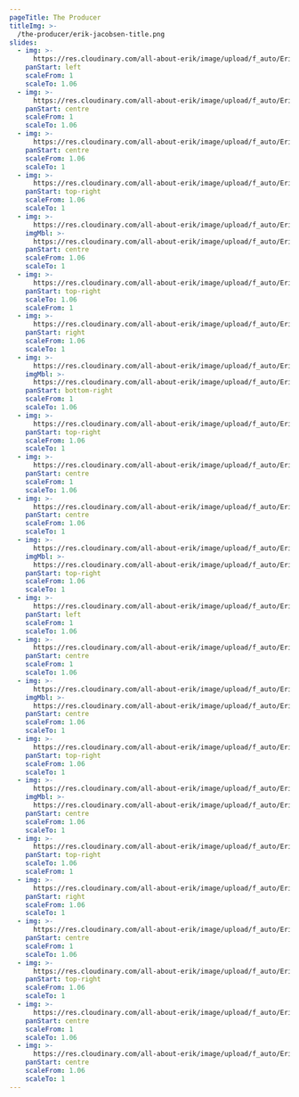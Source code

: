 ```yaml
---
pageTitle: The Producer
titleImg: >-
  /the-producer/erik-jacobsen-title.png
slides:
  - img: >-
      https://res.cloudinary.com/all-about-erik/image/upload/f_auto/Eriks%20Travels/The%20Producer/slideshow/producer-slide_01.jpg
    panStart: left
    scaleFrom: 1
    scaleTo: 1.06
  - img: >-
      https://res.cloudinary.com/all-about-erik/image/upload/f_auto/Eriks%20Travels/The%20Producer/slideshow/producer-slide_02.jpg
    panStart: centre
    scaleFrom: 1
    scaleTo: 1.06
  - img: >-
      https://res.cloudinary.com/all-about-erik/image/upload/f_auto/Eriks%20Travels/The%20Producer/slideshow/producer-slide_03.jpg
    panStart: centre
    scaleFrom: 1.06
    scaleTo: 1
  - img: >-
      https://res.cloudinary.com/all-about-erik/image/upload/f_auto/Eriks%20Travels/The%20Producer/slideshow/producer-slide_04.jpg
    panStart: top-right
    scaleFrom: 1.06
    scaleTo: 1
  - img: >-
      https://res.cloudinary.com/all-about-erik/image/upload/f_auto/Eriks%20Travels/The%20Producer/slideshow/producer-slide_05.jpg
    imgMbl: >-
      https://res.cloudinary.com/all-about-erik/image/upload/f_auto/Eriks%20Travels/The%20Producer/slideshow/producer-slide_05_mbl.jpg
    panStart: centre
    scaleFrom: 1.06
    scaleTo: 1
  - img: >-
      https://res.cloudinary.com/all-about-erik/image/upload/f_auto/Eriks%20Travels/The%20Producer/slideshow/producer-slide_06.jpg
    panStart: top-right
    scaleTo: 1.06
    scaleFrom: 1
  - img: >-
      https://res.cloudinary.com/all-about-erik/image/upload/f_auto/Eriks%20Travels/The%20Producer/slideshow/producer-slide_07.jpg
    panStart: right
    scaleFrom: 1.06
    scaleTo: 1
  - img: >-
      https://res.cloudinary.com/all-about-erik/image/upload/f_auto/Eriks%20Travels/The%20Producer/slideshow/producer-slide_08.jpg
    imgMbl: >-
      https://res.cloudinary.com/all-about-erik/image/upload/f_auto/Eriks%20Travels/The%20Producer/slideshow/producer-slide_08_mbl.jpg
    panStart: bottom-right
    scaleFrom: 1
    scaleTo: 1.06
  - img: >-
      https://res.cloudinary.com/all-about-erik/image/upload/f_auto/Eriks%20Travels/The%20Producer/slideshow/producer-slide_09.jpg
    panStart: top-right
    scaleFrom: 1.06
    scaleTo: 1
  - img: >-
      https://res.cloudinary.com/all-about-erik/image/upload/f_auto/Eriks%20Travels/The%20Producer/slideshow/producer-slide_10.jpg
    panStart: centre
    scaleFrom: 1
    scaleTo: 1.06
  - img: >-
      https://res.cloudinary.com/all-about-erik/image/upload/f_auto/Eriks%20Travels/The%20Producer/slideshow/producer-slide_11.jpg
    panStart: centre
    scaleFrom: 1.06
    scaleTo: 1
  - img: >-
      https://res.cloudinary.com/all-about-erik/image/upload/f_auto/Eriks%20Travels/The%20Producer/slideshow/producer-slide_12.jpg
    imgMbl: >-
      https://res.cloudinary.com/all-about-erik/image/upload/f_auto/Eriks%20Travels/The%20Producer/slideshow/producer-slide_12_mbl.jpg
    panStart: top-right
    scaleFrom: 1.06
    scaleTo: 1
  - img: >-
      https://res.cloudinary.com/all-about-erik/image/upload/f_auto/Eriks%20Travels/The%20Producer/slideshow/producer-slide_13.jpg
    panStart: left
    scaleFrom: 1
    scaleTo: 1.06
  - img: >-
      https://res.cloudinary.com/all-about-erik/image/upload/f_auto/Eriks%20Travels/The%20Producer/slideshow/producer-slide_14.jpg
    panStart: centre
    scaleFrom: 1
    scaleTo: 1.06
  - img: >-
      https://res.cloudinary.com/all-about-erik/image/upload/f_auto/Eriks%20Travels/The%20Producer/slideshow/producer-slide_15.jpg
    imgMbl: >-
      https://res.cloudinary.com/all-about-erik/image/upload/f_auto/Eriks%20Travels/The%20Producer/slideshow/producer-slide_15_mbl.jpg
    panStart: centre
    scaleFrom: 1.06
    scaleTo: 1
  - img: >-
      https://res.cloudinary.com/all-about-erik/image/upload/f_auto/Eriks%20Travels/The%20Producer/slideshow/producer-slide_16.jpg
    panStart: top-right
    scaleFrom: 1.06
    scaleTo: 1
  - img: >-
      https://res.cloudinary.com/all-about-erik/image/upload/f_auto/Eriks%20Travels/The%20Producer/slideshow/producer-slide_17.jpg
    imgMbl: >-
      https://res.cloudinary.com/all-about-erik/image/upload/f_auto/Eriks%20Travels/The%20Producer/slideshow/producer-slide_17_mbl.jpg
    panStart: centre
    scaleFrom: 1.06
    scaleTo: 1
  - img: >-
      https://res.cloudinary.com/all-about-erik/image/upload/f_auto/Eriks%20Travels/The%20Producer/slideshow/producer-slide_18.jpg
    panStart: top-right
    scaleTo: 1.06
    scaleFrom: 1
  - img: >-
      https://res.cloudinary.com/all-about-erik/image/upload/f_auto/Eriks%20Travels/The%20Producer/slideshow/producer-slide_19.jpg
    panStart: right
    scaleFrom: 1.06
    scaleTo: 1
  - img: >-
      https://res.cloudinary.com/all-about-erik/image/upload/f_auto/Eriks%20Travels/The%20Producer/slideshow/producer-slide_20.jpg
    panStart: centre
    scaleFrom: 1
    scaleTo: 1.06
  - img: >-
      https://res.cloudinary.com/all-about-erik/image/upload/f_auto/Eriks%20Travels/The%20Producer/slideshow/producer-slide_21.jpg
    panStart: top-right
    scaleFrom: 1.06
    scaleTo: 1
  - img: >-
      https://res.cloudinary.com/all-about-erik/image/upload/f_auto/Eriks%20Travels/The%20Producer/slideshow/producer-slide_22.jpg
    panStart: centre
    scaleFrom: 1
    scaleTo: 1.06
  - img: >-
      https://res.cloudinary.com/all-about-erik/image/upload/f_auto/Eriks%20Travels/The%20Producer/slideshow/producer-slide_23.jpg
    panStart: centre
    scaleFrom: 1.06
    scaleTo: 1
---
```

